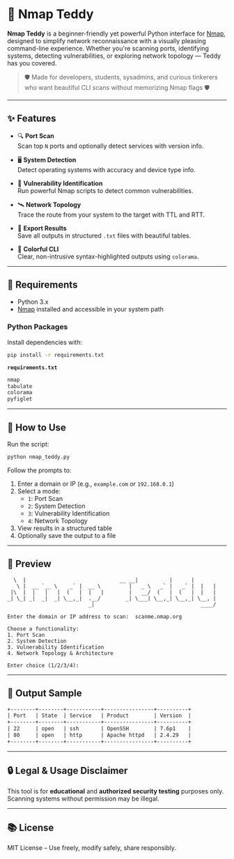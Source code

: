 
# 🐻 Nmap Teddy

**Nmap Teddy** is a beginner-friendly yet powerful Python interface for [Nmap](https://nmap.org/), designed to simplify network reconnaissance with a visually pleasing command-line experience. Whether you're scanning ports, identifying systems, detecting vulnerabilities, or exploring network topology — Teddy has you covered.

> 🛡️ Made for developers, students, sysadmins, and curious tinkerers who want beautiful CLI scans without memorizing Nmap flags 🛡️

---

## ✨ Features

- 🔍 **Port Scan**  
  Scan top `N` ports and optionally detect services with version info.

- 🖥️ **System Detection**  
  Detect operating systems with accuracy and device type info.

- 🚨 **Vulnerability Identification**  
  Run powerful Nmap scripts to detect common vulnerabilities.

- 🛰️ **Network Topology**  
  Trace the route from your system to the target with TTL and RTT.

- 📄 **Export Results**  
  Save all outputs in structured `.txt` files with beautiful tables.

- 🎨 **Colorful CLI**  
  Clear, non-intrusive syntax-highlighted outputs using `colorama`.

---

## 🧰 Requirements

- Python 3.x  
- [Nmap](https://nmap.org/download.html) installed and accessible in your system path

### Python Packages

Install dependencies with:

```bash
pip install -r requirements.txt
```

**`requirements.txt`**
```txt
nmap
tabulate
colorama
pyfiglet
```

---

## 🚀 How to Use

Run the script:

```bash
python nmap_teddy.py
```

Follow the prompts to:

1. Enter a domain or IP (e.g., `example.com` or `192.168.0.1`)
2. Select a mode:
    - `1`: Port Scan
    - `2`: System Detection
    - `3`: Vulnerability Identification
    - `4`: Network Topology
3. View results in a structured table
4. Optionally save the output to a file

---

## 📸 Preview

```
  \  |                              __ __|          |      |
   \ |  __ `__ \    _` |  __ \         |   _ \   _` |   _` |  |   | 
 |\  |  |   |   |  (   |  |   |        |   __/  (   |  (   |  |   |
_| \_| _|  _|  _| \__,_|  .__/        _| \___| \__,_| \__,_| \__, | 
                          _|                                  ____/             

Enter the domain or IP address to scan:  scanme.nmap.org

Choose a functionality:
1. Port Scan
2. System Detection
3. Vulnerability Identification
4. Network Topology & Architecture

Enter choice (1/2/3/4):
```

---

## 📁 Output Sample

```txt
+--------+--------+-----------+----------------+----------+
| Port   | State  | Service   | Product        | Version  |
+--------+--------+-----------+----------------+----------+
| 22     | open   | ssh       | OpenSSH        | 7.6p1    |
| 80     | open   | http      | Apache httpd   | 2.4.29   |
+--------+--------+-----------+----------------+----------+
```

---

## 🔒 Legal & Usage Disclaimer

This tool is for **educational** and **authorized security testing** purposes only. Scanning systems without permission may be illegal.

---

## 📚 License

MIT License – Use freely, modify safely, share responsibly.
